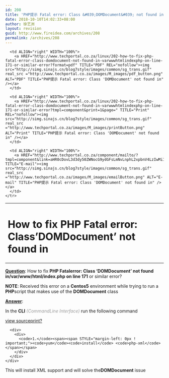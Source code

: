 ```yaml
---
id: 208
title: 'PHP提示 Fatal error: Class &#039;DOMDocument&#039; not found in'
date: 2018-10-10T14:02:33+08:00
author: 徐艺洲
layout: revision
guid: http://www.fireidea.com/archives/208
permalink: /archives/208
---
```

<div id="sina_keyword_ad_area2" class="articalContent   ">
  <table>
    <tr>
      <td WIDTH="100%">
        <h1>
          How to fix PHP Fatal error: Class&#8217;DOMDocument&#8217; not found in<br />
        </h1>
      </td>
      
      <td ALIGN="right" WIDTH="100%">
        <a HREF="http://www.techportal.co.za/linux/202-how-to-fix-php-fatal-error-class-domdocument-not-found-in-varwwwhtmlindexphp-on-line-171-or-similar-error?format=pdf" TITLE="PDF" REL="nofollow"><img src="http://simg.sinajs.cn/blog7style/images/common/sg_trans.gif" real_src ="http://www.techportal.co.za/images/M_images/pdf_button.png" ALT="PDF" TITLE="PHP提示 Fatal error: Class 'DOMDocument' not found in" /></a>
      </td>
      
      <td ALIGN="right" WIDTH="100%">
        <a HREF="http://www.techportal.co.za/linux/202-how-to-fix-php-fatal-error-class-domdocument-not-found-in-varwwwhtmlindexphp-on-line-171-or-similar-error?tmpl=component&print=1&page=" TITLE="Print" REL="nofollow"><img src="http://simg.sinajs.cn/blog7style/images/common/sg_trans.gif" real_src ="http://www.techportal.co.za/images/M_images/printButton.png" ALT="Print" TITLE="PHP提示 Fatal error: Class 'DOMDocument' not found in" /></a>
      </td>
      
      <td ALIGN="right" WIDTH="100%">
        <a HREF="http://www.techportal.co.za/component/mailto/?tmpl=component&link=aHR0cDovL3d3dy50ZWNocG9ydGFsLmNvLnphL2xpbnV4LzIwMi1ob3ctdG8tZml4LXBocC1mYXRhbC1lcnJvci1jbGFzcy1kb21kb2N1bWVudC1ub3QtZm91bmQtaW4tdmFyd3d3aHRtbGluZGV4cGhwLW9uLWxpbmUtMTcxLW9yLXNpbWlsYXItZXJyb3I=" TITLE="E-mail"><img src="http://simg.sinajs.cn/blog7style/images/common/sg_trans.gif" real_src ="http://www.techportal.co.za/images/M_images/emailButton.png" ALT="E-mail" TITLE="PHP提示 Fatal error: Class 'DOMDocument' not found in" /></a>
      </td>
    </tr>
  </table>
  
  <p>
    <u><strong>Question</strong></u>: How to fix <strong>PHP Fatalerror: Class &#8216;DOMDocument&#8217; not found in/var/www/html/index.php on line 171</strong> or similar error?
  </p>
  
  <p>
    <strong>NOTE</strong>: Received this error on a <strong>Centos5</strong> environment while trying to run a <strong>PHP</strong>script that makes use of the <strong>DOMDocument</strong> class
  </p></p> 
  
  <p>
    <u><strong>Answer</strong></u>:
  </p>
  
  <p>
    In the <strong>CLI</strong> <font COLOR="#999999"><em>(CommandLine Interface)</em></font> run the following command
  </p></p> 
  
  <div STYLE="overflow: hidden; display: block; height: auto; width: inherit;">
    <div>
      <div>
        <div>
          <a STYLE="width: 16px; height: 16px;" TITLE="view source" HREF="http://www.techportal.co.za/linux/202-how-to-fix-php-fatal-error-class-domdocument-not-found-in-varwwwhtmlindexphp-on-line-171-or-similar-error#viewSource">view source</a><a STYLE="width: 16px; height: 16px;" TITLE="print" HREF="http://www.techportal.co.za/linux/202-how-to-fix-php-fatal-error-class-domdocument-not-found-in-varwwwhtmlindexphp-on-line-171-or-similar-error#printSource">print</a><a STYLE="width: 16px; height: 16px;" TITLE="?" HREF="http://www.techportal.co.za/linux/202-how-to-fix-php-fatal-error-class-domdocument-not-found-in-varwwwhtmlindexphp-on-line-171-or-similar-error#about">?</a>
        </div>
      </div>
      
      <div>
        <div>
          <code>1.</code><span><span STYLE="margin-left: 0px ! important;"><code>yum</code><code>install</code> <code>php-xml</code></span></span>
        </div>
      </div>
    </div>
  </div>
  
  <p>
    This will install XML support and will solve the<strong>DOMDocument</strong> issue
  </p>